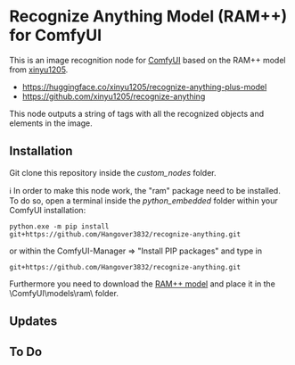 # Recognize Anything Model (RAM++) for ComfyUI

This is an image recognition node for [ComfyUI](https://github.com/comfyanonymous/ComfyUI) based on the RAM++ model from [xinyu1205](https://huggingface.co/xinyu1205).

* https://huggingface.co/xinyu1205/recognize-anything-plus-model
* https://github.com/xinyu1205/recognize-anything

This node outputs a string of tags with all the recognized objects and elements in the image.

## Installation

Git clone this repository inside the *custom_nodes* folder.

ℹ️ In order to make this node work, the "ram" package need to be installed. To do so, open a terminal inside the *python_embedded* folder within your ComfyUI installation:

```
python.exe -m pip install git+https://github.com/Hangover3832/recognize-anything.git
```

or within the ComfyUI-Manager => "Install PIP packages" and type in

```
git+https://github.com/Hangover3832/recognize-anything.git
```

Furthermore you need to download the [RAM++ model](https://huggingface.co/xinyu1205/recognize-anything-plus-model/resolve/main/ram_plus_swin_large_14m.pth) and place it in the \ComfyUI\models\ram\ folder.

## Updates

## To Do

